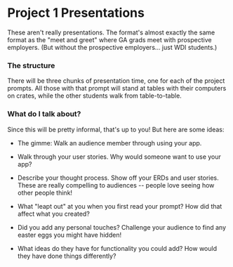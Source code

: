 # Project 1 Presentations

These aren't really presentations. The format's almost exactly the same format as the "meet and greet" where GA grads meet with prospective employers. (But without the prospective employers... just WDI students.)

### The structure

There will be three chunks of presentation time, one for each of the project prompts. All those with that prompt will stand at tables with their computers on crates, while the other students walk from table-to-table.

### What do I talk about?

Since this will be pretty informal, that's up to you! But here are some ideas:

- The gimme: Walk an audience member through using your app.

- Walk through your user stories. Why would someone want to use your app?

- Describe your thought process. Show off your ERDs and user stories. These are really compelling to audiences -- people love seeing how other people think!

- What "leapt out" at you when you first read your prompt? How did that affect what you created?

- Did you add any personal touches? Challenge your audience to find any easter eggs you might have hidden!

- What ideas do they have for functionality you could add? How would they have done things differently?
